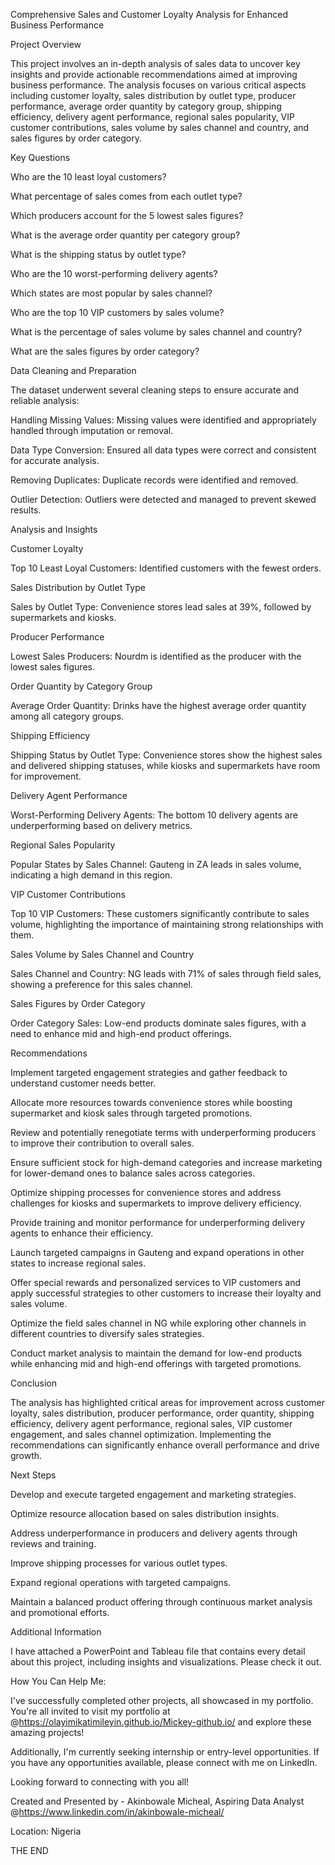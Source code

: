 Comprehensive Sales and Customer Loyalty Analysis for Enhanced Business Performance

Project Overview

This project involves an in-depth analysis of sales data to uncover key insights and provide actionable recommendations aimed at improving business performance. The analysis focuses on various critical aspects including customer loyalty, sales distribution by outlet type, producer performance, average order quantity by category group, shipping efficiency, delivery agent performance, regional sales popularity, VIP customer contributions, sales volume by sales channel and country, and sales figures by order category.

Key Questions

Who are the 10 least loyal customers?

What percentage of sales comes from each outlet type?

Which producers account for the 5 lowest sales figures?

What is the average order quantity per category group?

What is the shipping status by outlet type?

Who are the 10 worst-performing delivery agents?

Which states are most popular by sales channel?

Who are the top 10 VIP customers by sales volume?

What is the percentage of sales volume by sales channel and country?

What are the sales figures by order category?

Data Cleaning and Preparation

The dataset underwent several cleaning steps to ensure accurate and reliable analysis:

Handling Missing Values: Missing values were identified and appropriately handled through imputation or removal.

Data Type Conversion: Ensured all data types were correct and consistent for accurate analysis.

Removing Duplicates: Duplicate records were identified and removed.

Outlier Detection: Outliers were detected and managed to prevent skewed results.

Analysis and Insights

Customer Loyalty

Top 10 Least Loyal Customers: Identified customers with the fewest orders.

Sales Distribution by Outlet Type

Sales by Outlet Type: Convenience stores lead sales at 39%, followed by supermarkets and kiosks.

Producer Performance

Lowest Sales Producers: Nourdm is identified as the producer with the lowest sales figures.

Order Quantity by Category Group

Average Order Quantity: Drinks have the highest average order quantity among all category groups.

Shipping Efficiency

Shipping Status by Outlet Type: Convenience stores show the highest sales and delivered shipping statuses, while kiosks and supermarkets have room for improvement.

Delivery Agent Performance

Worst-Performing Delivery Agents: The bottom 10 delivery agents are underperforming based on delivery metrics.

Regional Sales Popularity

Popular States by Sales Channel: Gauteng in ZA leads in sales volume, indicating a high demand in this region.

VIP Customer Contributions

Top 10 VIP Customers: These customers significantly contribute to sales volume, highlighting the importance of maintaining strong relationships with them.

Sales Volume by Sales Channel and Country

Sales Channel and Country: NG leads with 71% of sales through field sales, showing a preference for this sales channel.

Sales Figures by Order Category

Order Category Sales: Low-end products dominate sales figures, with a need to enhance mid and high-end product offerings.

Recommendations

Implement targeted engagement strategies and gather feedback to understand customer needs better.

Allocate more resources towards convenience stores while boosting supermarket and kiosk sales through targeted promotions.

Review and potentially renegotiate terms with underperforming producers to improve their contribution to overall sales.

Ensure sufficient stock for high-demand categories and increase marketing for lower-demand ones to balance sales across categories.

Optimize shipping processes for convenience stores and address challenges for kiosks and supermarkets to improve delivery efficiency.

Provide training and monitor performance for underperforming delivery agents to enhance their efficiency.

Launch targeted campaigns in Gauteng and expand operations in other states to increase regional sales.

Offer special rewards and personalized services to VIP customers and apply successful strategies to other customers to increase their loyalty and sales volume.

Optimize the field sales channel in NG while exploring other channels in different countries to diversify sales strategies.

Conduct market analysis to maintain the demand for low-end products while enhancing mid and high-end offerings with targeted promotions.

Conclusion

The analysis has highlighted critical areas for improvement across customer loyalty, sales distribution, producer performance, order quantity, shipping efficiency, delivery agent performance, regional sales, VIP customer engagement, and sales channel optimization. Implementing the recommendations can significantly enhance overall performance and drive growth.

Next Steps

Develop and execute targeted engagement and marketing strategies.

Optimize resource allocation based on sales distribution insights.

Address underperformance in producers and delivery agents through reviews and training.

Improve shipping processes for various outlet types.

Expand regional operations with targeted campaigns.

Maintain a balanced product offering through continuous market analysis and promotional efforts.

Additional Information

I have attached a PowerPoint and Tableau file that contains every detail about this project, including insights and visualizations. Please check it out.

How You Can Help Me:

I've successfully completed other projects, all showcased in my portfolio. You're all invited to visit my portfolio at @https://olayimikatimileyin.github.io/Mickey-github.io/
 and explore these amazing projects!

Additionally, I'm currently seeking internship or entry-level opportunities. If you have any opportunities available, please connect with me on LinkedIn.

Looking forward to connecting with you all!

Created and Presented by - Akinbowale Micheal, Aspiring Data Analyst @https://www.linkedin.com/in/akinbowale-micheal/

Location: Nigeria

THE END
